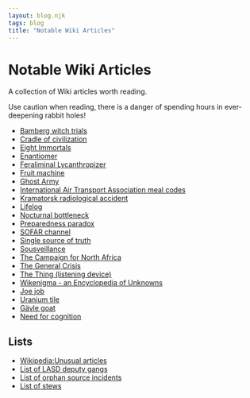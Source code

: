 ```yaml
---
layout: blog.njk
tags: blog
title: "Notable Wiki Articles"
---
```


# Notable Wiki Articles

A collection of Wiki articles worth reading.

Use caution when reading, there is a danger of spending hours in ever-deepening rabbit holes!

- [Bamberg witch trials](https://en.m.wikipedia.org/wiki/Bamberg_witch_trials)
- [Cradle of civilization](https://en.m.wikipedia.org/wiki/Cradle_of_civilization)
- [Eight Immortals](https://en.wikipedia.org/wiki/Eight_Immortals)
- [Enantiomer](https://en.m.wikipedia.org/wiki/Enantiomer)
- [Feraliminal Lycanthropizer](https://en.m.wikipedia.org/wiki/Feraliminal_Lycanthropizer)
- [Fruit machine](<https://en.m.wikipedia.org/wiki/Fruit_machine_(homosexuality_test)>)
- [Ghost Army](https://en.wikipedia.org/wiki/Ghost_Army)
- [International Air Transport Association meal codes](https://en.m.wikipedia.org/wiki/International_Air_Transport_Association_code#IATA_meal_codes)
- [Kramatorsk radiological accident](https://en.m.wikipedia.org/wiki/Kramatorsk_radiological_accident)
- [Lifelog](https://en.m.wikipedia.org/wiki/Lifelog)
- [Nocturnal bottleneck](https://en.m.wikipedia.org/wiki/Nocturnal_bottleneck)
- [Preparedness paradox](https://en.m.wikipedia.org/wiki/Preparedness_paradox)
- [SOFAR channel](https://en.m.wikipedia.org/wiki/SOFAR_channel)
- [Single source of truth](https://en.wikipedia.org/wiki/Single_source_of_truth)
- [Sousveillance](https://en.m.wikipedia.org/wiki/Sousveillance)
- [The Campaign for North Africa](https://en.m.wikipedia.org/wiki/The_Campaign_for_North_Africa)
- [The General Crisis](https://en.m.wikipedia.org/wiki/The_General_Crisis)
- [The Thing (listening device)](<https://en.m.wikipedia.org/wiki/The_Thing_(listening_device)>)
- [Wikenigma - an Encyclopedia of Unknowns](https://wikenigma.org.uk/start)
- [Joe job](https://en.m.wikipedia.org/wiki/Joe_job)
- [Uranium tile](https://en.m.wikipedia.org/wiki/Uranium_tile)
- [Gävle goat](https://en.wikipedia.org/wiki/G%C3%A4vle_goat)
- [Need for cognition](https://en.wikipedia.org/wiki/Need_for_cognition)

## Lists

- [Wikipedia:Unusual articles](https://en.m.wikipedia.org/wiki/Wikipedia:Unusual_articles)
- [List of LASD deputy gangs](https://en.m.wikipedia.org/wiki/List_of_LASD_deputy_gangs)
- [List of orphan source incidents](https://en.m.wikipedia.org/wiki/List_of_orphan_source_incidents)
- [List of stews](https://en.m.wikipedia.org/wiki/List_of_stews)
